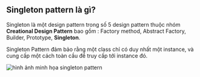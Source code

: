 ## Singleton pattern là gì?

Singleton là một design pattern trong số 5 design pattern thuộc nhóm **Creational Design Pattern** bao gồm : Factory method, Abstract Factory, Builder, Prototype, **Singleton**.

Singleton Pattern đảm bảo rằng một class chỉ có duy nhất một instance, và cung cấp một cách toàn cầu để truy cấp tới instance đó.

![hình ảnh minh họa singleton pattern](https://techmaster.vn/media/static/9479/c4d1rsk51co7598b7jeg)